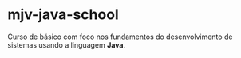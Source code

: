 # mjv-java-school
Curso de básico com foco nos fundamentos do desenvolvimento de sistemas usando a linguagem **Java**.

